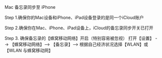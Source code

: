 Mac 备忘录同步至 iPhone


Step 1.确保你的Mac设备和iPhone、iPad设备登录的是同一个iCloud账户

Step 2.确保你在Mac、iPhone、iPad设备上，iCloud的备忘录同步开关已打开

Step 3. 确保备忘录的【蜂窝移动网络】开启（特别容易被忽视）
打开【设置】 --> 【蜂窝移动网络】--> 【备忘录】--> 根据自己经济状况选择【WLAN】或【WLAN 与蜂窝移动网】
